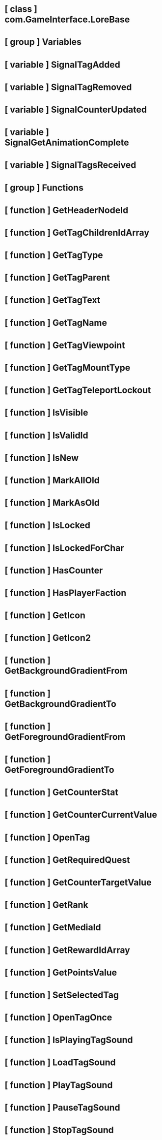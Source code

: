 # [ class ] com.GameInterface.LoreBase

# [ group ] Variables

# [ variable ] SignalTagAdded

# [ variable ] SignalTagRemoved

# [ variable ] SignalCounterUpdated

# [ variable ] SignalGetAnimationComplete

# [ variable ] SignalTagsReceived

# [ group ] Functions

# [ function ] GetHeaderNodeId

# [ function ] GetTagChildrenIdArray

# [ function ] GetTagType

# [ function ] GetTagParent

# [ function ] GetTagText

# [ function ] GetTagName

# [ function ] GetTagViewpoint

# [ function ] GetTagMountType

# [ function ] GetTagTeleportLockout

# [ function ] IsVisible

# [ function ] IsValidId

# [ function ] IsNew

# [ function ] MarkAllOld

# [ function ] MarkAsOld

# [ function ] IsLocked

# [ function ] IsLockedForChar

# [ function ] HasCounter

# [ function ] HasPlayerFaction

# [ function ] GetIcon

# [ function ] GetIcon2

# [ function ] GetBackgroundGradientFrom

# [ function ] GetBackgroundGradientTo

# [ function ] GetForegroundGradientFrom

# [ function ] GetForegroundGradientTo

# [ function ] GetCounterStat

# [ function ] GetCounterCurrentValue

# [ function ] OpenTag

# [ function ] GetRequiredQuest

# [ function ] GetCounterTargetValue

# [ function ] GetRank

# [ function ] GetMediaId

# [ function ] GetRewardIdArray

# [ function ] GetPointsValue

# [ function ] SetSelectedTag

# [ function ] OpenTagOnce

# [ function ] IsPlayingTagSound

# [ function ] LoadTagSound

# [ function ] PlayTagSound

# [ function ] PauseTagSound

# [ function ] StopTagSound

